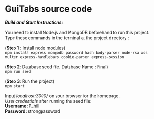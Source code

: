 # GuiTabs source code

**_Build and Start Instructions:_** <br />
<br/>
You need to install Node.js and MongoDB beforehand to run this project.
Type these commands in the terminal at the project directory : <br/>
<br/>
(**Step 1** : Install node modules) <br/>
```npm install express mongodb password-hash body-parser node-rsa xss multer express-handlebars cookie-parser express-session```<br />
<br/>
(**Step 2**: Database seed file. Database Name : Final) <br/>
```npm run seed```<br />
<br/>
(**Step 3**: Run the project)<br/>
```npm start```<br/>
<br/>
Input _localhost:3000/_ on your browser for the homepage. <br/>
_User credentials_ after running the seed file: <br />
**Username:** P_hill <br />
**Password:** strongpassword <br />
